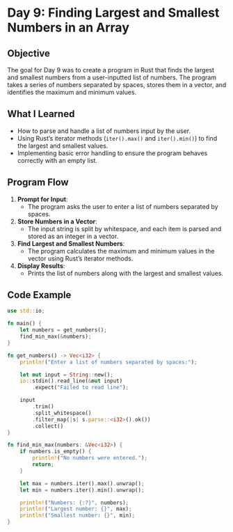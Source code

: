 # Day 9: Finding Largest and Smallest Numbers in an Array

## Objective
The goal for Day 9 was to create a program in Rust that finds the largest and smallest numbers from a user-inputted list of numbers. The program takes a series of numbers separated by spaces, stores them in a vector, and identifies the maximum and minimum values.

## What I Learned
- How to parse and handle a list of numbers input by the user.
- Using Rust’s iterator methods (`iter().max()` and `iter().min()`) to find the largest and smallest values.
- Implementing basic error handling to ensure the program behaves correctly with an empty list.

## Program Flow
1. **Prompt for Input**:
    - The program asks the user to enter a list of numbers separated by spaces.
2. **Store Numbers in a Vector**:
    - The input string is split by whitespace, and each item is parsed and stored as an integer in a vector.
3. **Find Largest and Smallest Numbers**:
    - The program calculates the maximum and minimum values in the vector using Rust’s iterator methods.
4. **Display Results**:
    - Prints the list of numbers along with the largest and smallest values.

## Code Example

```rust
use std::io;

fn main() {
    let numbers = get_numbers();
    find_min_max(&numbers);
}

fn get_numbers() -> Vec<i32> {
    println!("Enter a list of numbers separated by spaces:");

    let mut input = String::new();
    io::stdin().read_line(&mut input)
        .expect("Failed to read line");

    input
        .trim()
        .split_whitespace()
        .filter_map(|s| s.parse::<i32>().ok())
        .collect()
}

fn find_min_max(numbers: &Vec<i32>) {
    if numbers.is_empty() {
        println!("No numbers were entered.");
        return;
    }

    let max = numbers.iter().max().unwrap();
    let min = numbers.iter().min().unwrap();

    println!("Numbers: {:?}", numbers);
    println!("Largest number: {}", max);
    println!("Smallest number: {}", min);
}
